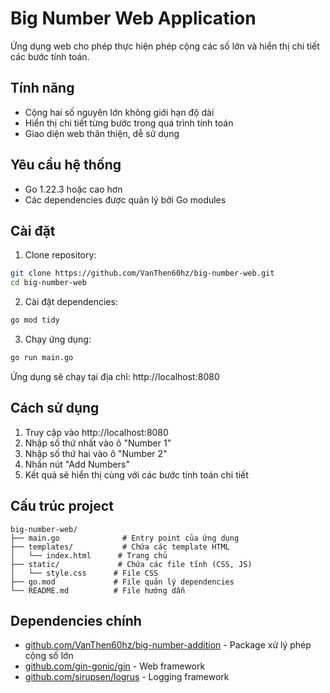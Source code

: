 # Big Number Web Application

Ứng dụng web cho phép thực hiện phép cộng các số lớn và hiển thị chi tiết các bước tính toán.

## Tính năng

-   Cộng hai số nguyên lớn không giới hạn độ dài
-   Hiển thị chi tiết từng bước trong quá trình tính toán
-   Giao diện web thân thiện, dễ sử dụng

## Yêu cầu hệ thống

-   Go 1.22.3 hoặc cao hơn
-   Các dependencies được quản lý bởi Go modules

## Cài đặt

1. Clone repository:

```bash
git clone https://github.com/VanThen60hz/big-number-web.git
cd big-number-web
```

2. Cài đặt dependencies:

```bash
go mod tidy
```

3. Chạy ứng dụng:

```bash
go run main.go
```

Ứng dụng sẽ chạy tại địa chỉ: http://localhost:8080

## Cách sử dụng

1. Truy cập vào http://localhost:8080
2. Nhập số thứ nhất vào ô "Number 1"
3. Nhập số thứ hai vào ô "Number 2"
4. Nhấn nút "Add Numbers"
5. Kết quả sẽ hiển thị cùng với các bước tính toán chi tiết

## Cấu trúc project

```
big-number-web/
├── main.go              # Entry point của ứng dụng
├── templates/           # Chứa các template HTML
│   └── index.html      # Trang chủ
├── static/             # Chứa các file tĩnh (CSS, JS)
│   └── style.css      # File CSS
├── go.mod             # File quản lý dependencies
└── README.md          # File hướng dẫn
```

## Dependencies chính

-   [github.com/VanThen60hz/big-number-addition](https://github.com/VanThen60hz/big-number-addition) - Package xử lý phép cộng số lớn
-   [github.com/gin-gonic/gin](https://github.com/gin-gonic/gin) - Web framework
-   [github.com/sirupsen/logrus](https://github.com/sirupsen/logrus) - Logging framework
 
 
